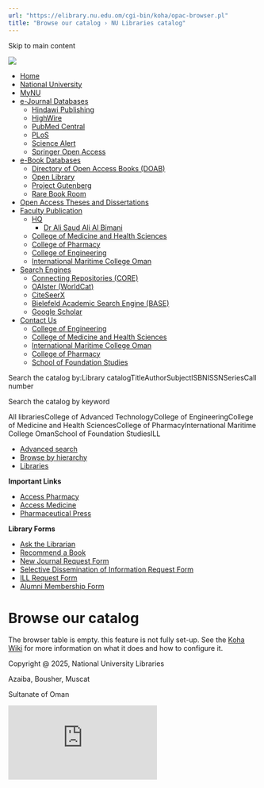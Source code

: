 ```yaml
---
url: "https://elibrary.nu.edu.om/cgi-bin/koha/opac-browser.pl"
title: "Browse our catalog › NU Libraries catalog"
---
```


Skip to main content

![](https://elibrary.nu.edu.om/opac-tmpl/bootstrap/images/BannerNU.png)

- [Home](https://elibrary.nu.edu.om/)
- [National University](https://nu.edu.om/)
- [MyNU](https://portal.nu.edu.om/login.aspx?ReturnUrl=%2fmember%2fdefault.aspx%3f_gl%3d1*6n7l1f*_ga*OTg0MzEwMjU2LjE3MjE3MzgxOTE.*_ga_KWF40KY50Z*MTcyMjE4MzQwMC4xMC4xLjE3MjIxODU1NDEuMC4wLjA.&_gl=1*6n7l1f*_ga*OTg0MzEwMjU2LjE3MjE3MzgxOTE.*_ga_KWF40KY50Z*MTcyMjE4MzQwMC4xMC4xLjE3MjIxODU1NDEuMC4wLjA/)
- [e-Journal Databases](https://elibrary.nu.edu.om/cgi-bin/koha/opac-browser.pl#)
  - [Hindawi Publishing](https://www.hindawi.com/journals/)
  - [HighWire](https://portal.highwire.org/lists/browse.dtl/)
  - [PubMed Central](https://www.ncbi.nlm.nih.gov/)
  - [PLoS](https://plos.org/)
  - [Science Alert](https://scialert.net/journals.php/)
  - [Springer Open Access](https://www.springeropen.com/journals/)
- [e-Book Databases](https://elibrary.nu.edu.om/cgi-bin/koha/opac-browser.pl#)
  - [Directory of Open Access Books (DOAB)](https://doabooks.org/)
  - [Open Library](https://www.oapen.org/home/)
  - [Project Gutenberg](https://www.gutenberg.org/)
  - [Rare Book Room](http://www.rarebookroom.org/)
- [Open Access Theses and Dissertations](https://oatd.org/)
- [Faculty Publication](https://elibrary.nu.edu.om/cgi-bin/koha/opac-browser.pl#)
  - [HQ](https://elibrary.nu.edu.om/cgi-bin/koha/opac-browser.pl#)
    - [Dr Ali Saud Ali Al Bimani](https://elibrary.nu.edu.om/cgi-bin/koha/opac-detail.pl?biblionumber=55036/)
  - [College of Medicine and Health Sciences](https://elibrary.nu.edu.om/cgi-bin/koha/opac-search.pl?idx=kw&q=faculty%20publication&sort_by=relevance&count=20&limit=holdingbranch:COMHS/)
  - [College of Pharmacy](https://elibrary.nu.edu.om/cgi-bin/koha/opac-search.pl?idx=kw&q=faculty%20publication&sort_by=relevance&count=20&limit=holdingbranch:COP/)
  - [College of Engineering](https://elibrary.nu.edu.om/cgi-bin/koha/opac-search.pl?idx=kw&q=faculty%20publication&sort_by=relevance&count=20&limit=holdingbranch:COE/)
  - [International Maritime College Oman](https://elibrary.nu.edu.om/cgi-bin/koha/opac-search.pl?idx=kw&q=faculty%20publication&sort_by=relevance&count=20&limit=holdingbranch:IMCO/)
- [Search Engines](https://elibrary.nu.edu.om/cgi-bin/koha/opac-browser.pl#)
  - [Connecting Repositories (CORE)](https://core.ac.uk/)
  - [OAIster (WorldCat)](https://oaister.on.worldcat.org/discovery/)
  - [CiteSeerX](https://citeseerx.ist.psu.edu/)
  - [Bielefeld Academic Search Engine (BASE)](https://www.base-search.net/)
  - [Google Scholar](https://scholar.google.co.in/)
- [Contact Us](https://elibrary.nu.edu.om/cgi-bin/koha/opac-browser.pl#)
  - [College of Engineering](https://nu.edu.om/engineering/library/about-library/)
  - [College of Medicine and Health Sciences](https://nu.edu.om/medicine/library/)
  - [International Maritime College Oman](https://nu.edu.om/maritime/library/)
  - [College of Pharmacy](https://nu.edu.om/pharmacy/library/)
  - [School of Foundation Studies](https://nu.edu.om/foundation/library/)

Search the catalog by:Library catalogTitleAuthorSubjectISBNISSNSeriesCall number

Search the catalog by keyword

All librariesCollege of Advanced TechnologyCollege of EngineeringCollege of Medicine and Health SciencesCollege of PharmacyInternational Maritime College OmanSchool of Foundation StudiesILL

- [Advanced search](https://elibrary.nu.edu.om/cgi-bin/koha/opac-search.pl)
- [Browse by hierarchy](https://elibrary.nu.edu.om/cgi-bin/koha/opac-browser.pl)
- [Libraries](https://elibrary.nu.edu.om/cgi-bin/koha/opac-library.pl)

**Important Links**

- [Access Pharmacy](https://accesspharmacy.mhmedical.com/)
- [Access Medicine](https://accessmedicine.mhmedical.com/)
- [Pharmaceutical Press](https://www.new.medicinescomplete.com/)

**Library Forms**

- [Ask the Librarian](https://portal.nu.edu.om/member/library/askLibrarian.aspx)
- [Recommend a Book](https://portal.nu.edu.om/member/library/recommendBook.aspx)
- [New Journal Request Form](https://portal.nu.edu.om/member/library/jouralRequest.aspx)
- [Selective Dissemination of Information Request Form](https://portal.nu.edu.om/member/library/selectiveDisemtionForm.aspx)
- [ILL Request Form](https://portal.nu.edu.om/member/library/interlibraryloan.aspx)
- [Alumni Membership Form](https://portal.nu.edu.om/library/alumniMembership.aspx)

# Browse our catalog

The browser table is empty. this feature is not fully set-up. See the [Koha Wiki](http://wiki.koha-community.org/wiki/Opac_browse_feature) for more information on what it does and how to configure it.

Copyright @ 2025, National University Libraries

Azaiba, Bousher, Muscat

Sultanate of Oman

[![web hit counter](https://counter.websiteout.com/compte.php?S=https%3A%2F%2Felibrary.nu.edu.om%2Fcgi-bin%2Fkoha%2Fopac-browser.pl&C=7&D=1&N=0&M=0&clt=0&ca=)](https://www.websiteout.net/counter.php)